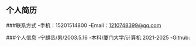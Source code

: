 ## 个人简历
###联系方式
-手机：15201514800
-Email：1210748399@qq.com

###个人信息
-宁麒丞/男/2003.5.16
-本科/厦门大学/计算机 2021-2025
-Github:
